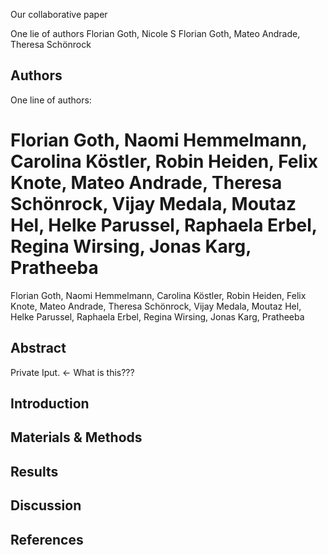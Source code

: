 
Our collaborative paper


One lie of authors
Florian Goth, 
Nicole S
Florian Goth,
Mateo Andrade,
Theresa Schönrock 

## Authors

One line of authors:


Florian Goth, Naomi Hemmelmann, Carolina Köstler, Robin Heiden, Felix Knote, Mateo Andrade, Theresa Schönrock, Vijay Medala, Moutaz Hel, Helke Parussel, Raphaela Erbel, Regina Wirsing, Jonas Karg, Pratheeba
=======
Florian Goth, Naomi Hemmelmann, Carolina Köstler, Robin Heiden, Felix Knote, Mateo Andrade, Theresa Schönrock, Vijay Medala, Moutaz Hel, Helke Parussel, Raphaela Erbel, Regina Wirsing, Jonas Karg, Pratheeba
## Abstract
Private Iput. <- What is this???

## Introduction

## Materials & Methods

## Results

## Discussion

## References


